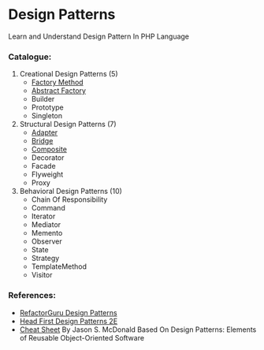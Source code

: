 # **Design Patterns**

Learn and Understand Design Pattern In PHP Language

### Catalogue:
1. Creational Design Patterns (5)
   - [Factory Method](Creational/FactoryMethod/readme.md)
   - [Abstract Factory](Creational/AbstractFactory/readme.md)
   - Builder
   - Prototype
   - Singleton
2. Structural Design Patterns (7)
   - [Adapter](Structural/Adapter/readme.md)
   - [Bridge](Structural/Bridge/readme.md)
   - [Composite](Structural/Composite/readme.md)
   - Decorator
   - Facade
   - Flyweight
   - Proxy
3. Behavioral Design Patterns (10)
   - Chain Of Responsibility
   - Command
   - Iterator
   - Mediator
   - Memento
   - Observer
   - State
   - Strategy
   - TemplateMethod
   - Visitor


### References:
- [RefactorGuru Design Patterns](https://refactoring.guru/design-patterns)
- [Head First Design Patterns 2E](https://www.amazon.in/Head-First-Design-Patterns-Object-Oriented/dp/9385889753)
- [Cheat Sheet](/Design%20Patterns.pdf) By Jason S. McDonald Based On Design Patterns: Elements of Reusable Object-Oriented Software